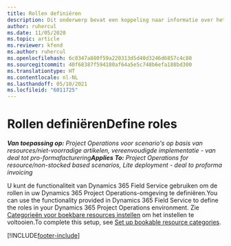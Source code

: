 ```yaml
---
title: Rollen definiëren
description: Dit onderwerp bevat een koppeling naar informatie over het instellen van categorieën voor boekbare resources.
author: ruhercul
ms.date: 11/05/2020
ms.topic: article
ms.reviewer: kfend
ms.author: ruhercul
ms.openlocfilehash: 6c0347a880f59a220313d5d40d3246d6857c4c80
ms.sourcegitcommit: 40f68387f594180af64a5e5c748b6efa188bd300
ms.translationtype: HT
ms.contentlocale: nl-NL
ms.lasthandoff: 05/10/2021
ms.locfileid: "6011725"
---
```

# <a name="define-roles"></a><span data-ttu-id="8c5a6-103">Rollen definiëren</span><span class="sxs-lookup"><span data-stu-id="8c5a6-103">Define roles</span></span>

<span data-ttu-id="8c5a6-104">_**Van toepassing op:** Project Operations voor scenario's op basis van resources/niet-voorradige artikelen, vereenvoudigde implementatie - van deal tot pro-formafacturering_</span><span class="sxs-lookup"><span data-stu-id="8c5a6-104">_**Applies To:** Project Operations for resource/non-stocked based scenarios, Lite deployment - deal to proforma invoicing_</span></span>

<span data-ttu-id="8c5a6-105">U kunt de functionaliteit van Dynamics 365 Field Service gebruiken om de rollen in uw Dynamics 365 Project Operations-omgeving te definiëren.</span><span class="sxs-lookup"><span data-stu-id="8c5a6-105">You can use the functionality provided in Dynamics 365 Field Service to define the roles in your Dynamics 365 Project Operations environment.</span></span> <span data-ttu-id="8c5a6-106">Zie [Categorieën voor boekbare resources instellen](/dynamics365/field-service/set-up-bookable-resource-categories) om het instellen te voltooien.</span><span class="sxs-lookup"><span data-stu-id="8c5a6-106">To complete this setup, see [Set up bookable resource categories](/dynamics365/field-service/set-up-bookable-resource-categories).</span></span>


[!INCLUDE[footer-include](../includes/footer-banner.md)]